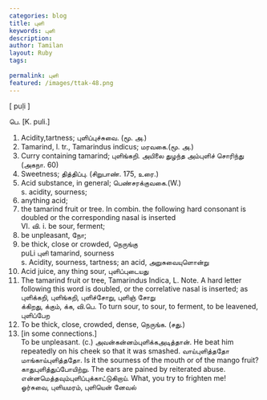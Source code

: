 ```yaml
---
categories: blog
title: புளி
keywords: புளி
description: 
author: Tamilan
layout: Ruby
tags: 
 
permalink: புளி
featured: /images/ttak-48.png
---
```

  
[ puḷi ]  
  
பெ. [K. puli.]  
1. Acidity,tartness; புளிப்புச்சுவை. (மூ. அ.)  
2. Tamarind, l. tr., Tamarindus indicus; மரவகை.(மூ. அ.)  
3. Curry containing tamarind; புளிங்கறி. அயிலை துழந்த அம்புளிச் சொரிந்து (அகநா. 60)  
4. Sweetness; தித்திப்பு. (சிறுபாண். 175, உரை.)  
5. Acid substance, in general; பெண்சரக்குவகை.(W.)  
s. acidity, sourness;  
2. anything acid;  
3. the tamarind fruit or tree. In combin. the following hard consonant is doubled or the corresponding nasal is inserted  
VI. வி. i. be sour, ferment;  
2. be unpleasant, நோ;  
3. be thick, close or crowded, நெருங்கு  
puLi புளி tamarind, sourness  
s. Acidity, sourness, tartness; an acid, அறுசுவையுளொன்று  
2. Acid juice, any thing sour, புளிப்புடையது  
3. The tamarind fruit or tree, Tamarindus Indica, L. Note. A hard letter following this word is doubled, or the correlative nasal is inserted; as புளிக்கறி, புளிங்கறி, புளிச்சோறு, புளிஞ் சோறு  
க்கிறது, க்கும், க்க, வி.பெ. To turn sour, to sour, to ferment, to be leavened, புளிப்பேற  
2. To be thick, close, crowded, dense, நெருங்க. (சது.)  
3. [in some connections.]  
To be unpleasant. (c.) அவன்கன்னம்புளிக்கஅடித்தான். He beat him repeatedly on his cheek so that it was smashed. வாய்புளித்ததோ மாங்காய்புளித்ததோ. Is it the sourness of the mouth or of the mango fruit? காதுபுளித்துப்போயிற்று. The ears are pained by reiterated abuse. என்னமெத்தவும்புளிப்புக்காட்டுகிறாய். What, you try to frighten me!  
ஓர்சுவை, புளியமரம், புளியென் னேவல்